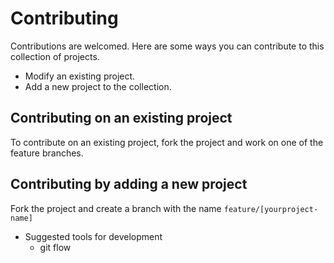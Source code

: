 # Contributing

Contributions are welcomed. Here are some ways you can contribute to this collection of projects.

- Modify an existing project.
- Add a new project to the collection.

## Contributing on an existing project

To contribute on an existing project, fork the project and work on one of the feature branches.

## Contributing by adding a new project

Fork the project and create a branch with the name `feature/[yourproject-name]`

- Suggested tools for development
  - git flow
